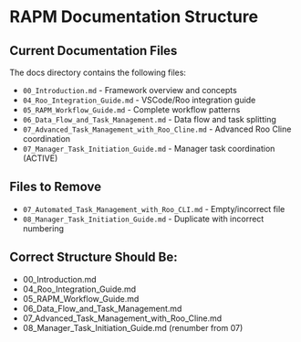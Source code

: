 # RAPM Documentation Structure

## Current Documentation Files

The docs directory contains the following files:

- `00_Introduction.md` - Framework overview and concepts
- `04_Roo_Integration_Guide.md` - VSCode/Roo integration guide  
- `05_RAPM_Workflow_Guide.md` - Complete workflow patterns
- `06_Data_Flow_and_Task_Management.md` - Data flow and task splitting
- `07_Advanced_Task_Management_with_Roo_Cline.md` - Advanced Roo Cline coordination
- `07_Manager_Task_Initiation_Guide.md` - Manager task coordination (ACTIVE)

## Files to Remove
- `07_Automated_Task_Management_with_Roo_CLI.md` - Empty/incorrect file
- `08_Manager_Task_Initiation_Guide.md` - Duplicate with incorrect numbering

## Correct Structure Should Be:
- 00_Introduction.md
- 04_Roo_Integration_Guide.md  
- 05_RAPM_Workflow_Guide.md
- 06_Data_Flow_and_Task_Management.md
- 07_Advanced_Task_Management_with_Roo_Cline.md
- 08_Manager_Task_Initiation_Guide.md (renumber from 07)